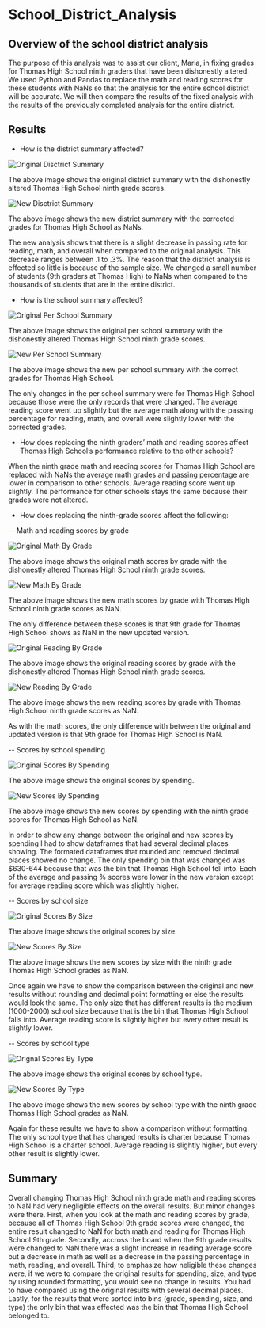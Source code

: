 # School_District_Analysis

## Overview of the school district analysis

The purpose of this analysis was to assist our client, Maria, in fixing grades for Thomas High School ninth graders that have been dishonestly altered. We used Python and Pandas to replace the math and reading scores for these students with NaNs so that the analysis for the entire school district will be accurate. We will then compare the results of the fixed analysis with the results of the previously completed analysis for the entire district.

## Results

- How is the district summary affected?

![Original Disctrict Summary](Resources/original_district_summary.png)

The above image shows the original district summary with the dishonestly altered Thomas High School ninth grade scores.

![New Disctrict Summary](Resources/new_district_summary.png)

The above image shows the new district summary with the corrected grades for Thomas High School as NaNs.

The new analysis shows that there is a slight decrease in passing rate for reading, math, and overall when compared to the original analysis. This decrease ranges between .1 to .3%. The reason that the district analysis is effected so little is because of the sample size. We changed a small number of students (9th graders at Thomas High) to NaNs when compared to the thousands of students that are in the entire district.

- How is the school summary affected?

![Original Per School Summary](Resources/original_per_school_summary.png)

The above image shows the original per school summary with the dishonestly altered Thomas High School ninth grade scores.

![New Per School Summary](Resources/new_per_school_summary.png)

The above image shows the new per school summary with the correct grades for Thomas High School.

The only changes in the per school summary were for Thomas High School because those were the only records that were changed. The average reading score went up slightly but the average math along with the passing percentage for reading, math, and overall were slightly lower with the corrected grades.

- How does replacing the ninth graders’ math and reading scores affect Thomas High School’s performance relative to the other schools?

When the ninth grade math and reading scores for Thomas High School are replaced with NaNs the average math grades and passing percentage are lower in comparison to other schools. Average reading score went up slightly. The performance for other schools stays the same because their grades were not altered.

- How does replacing the ninth-grade scores affect the following:

-- Math and reading scores by grade

![Original Math By Grade](Resources/original_math_by_grade.png)

The above image shows the original math scores by grade with the dishonestly altered Thomas High School ninth grade scores.

![New Math By Grade](Resources/new_math_by_grade.png)

The above image shows the new math scores by grade with Thomas High School ninth grade scores as NaN.

The only difference between these scores is that 9th grade for Thomas High School shows as NaN in the new updated version.

![Original Reading By Grade](Resources/original_reading_by_grade.png)

The above image shows the original reading scores by grade with the dishonestly altered Thomas High School ninth grade scores.

![New Reading By Grade](Resources/new_reading_by_grade.png)

The above image shows the new reading scores by grade with Thomas High School ninth grade scores as NaN.

As with the math scores, the only difference with between the original and updated version is that 9th grade for Thomas High School is NaN.

-- Scores by school spending

![Original Scores By Spending](Resources/original_scores_by_spending.png)

The above image shows the original scores by spending.

![New Scores By Spending](Resources/new_scores_by_spending.png)

The above image shows the new scores by spending with the ninth grade scores for Thomas High School as NaN.

In order to show any change between the original and new scores by spending I had to show dataframes that had several decimal places showing. The formated dataframes that rounded and removed decimal places showed no change. The only spending bin that was changed was $630-644 because that was the bin that Thomas High School fell into. Each of the average and passing % scores were lower in the new version except for average reading score which was slightly higher.

-- Scores by school size

![Original Scores By Size](Resources/original_scores_by_size.png)

The above image shows the original scores by size.

![New Scores By Size](Resources/new_scores_by_size.png)

The above image shows the new scores by size with the ninth grade Thomas High School grades as NaN.

Once again we have to show the comparison between the original and new results without rounding and decimal point formatting or else the results would look the same. The only size that has different results is the medium (1000-2000) school size because that is the bin that Thomas High School falls into. Average reading score is slightly higher but every other result is slightly lower.

-- Scores by school type

![Orignal Scores By Type](Resources/original_scores_by_type.png)

The above image shows the original scores by school type.

![New Scores By Type](Resources/new_scores_by_type.png)

The above image shows the new scores by school type with the ninth grade Thomas High School grades as NaN.

Again for these results we have to show a comparison without formatting. The only school type that has changed results is charter because Thomas High School is a charter school. Average reading is slightly higher, but every other result is slightly lower.

## Summary

Overall changing Thomas High School ninth grade math and reading scores to NaN had very negligible effects on the overall results. But minor changes were there. First, when you look at the math and reading scores by grade, because all of Thomas High School 9th grade scores were changed, the entire result changed to NaN for both math and reading for Thomas High School 9th grade. Secondly, accross the board when the 9th grade results were changed to NaN there was a slight increase in reading average score but a decrease in math as well as a decrease in the passing percentage in math, reading, and overall. Third, to emphasize how neligible these changes were, if we were to compare the original results for spending, size, and type by using rounded formatting, you would see no change in results. You had to have compared using the original results with several decimal places. Lastly, for the results that were sorted into bins (grade, spending, size, and type) the only bin that was effected was the bin that Thomas High School belonged to.